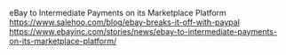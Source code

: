eBay to Intermediate Payments on its Marketplace Platform
https://www.salehoo.com/blog/ebay-breaks-it-off-with-paypal
  https://www.ebayinc.com/stories/news/ebay-to-intermediate-payments-on-its-marketplace-platform/
